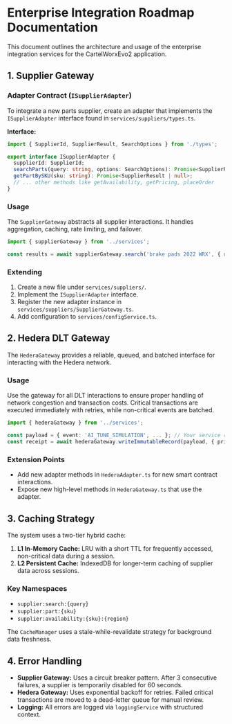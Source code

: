 # Enterprise Integration Roadmap Documentation

This document outlines the architecture and usage of the enterprise integration services for the CartelWorxEvo2 application.

## 1. Supplier Gateway

### Adapter Contract (`ISupplierAdapter`)

To integrate a new parts supplier, create an adapter that implements the `ISupplierAdapter` interface found in `services/suppliers/types.ts`.

**Interface:**
```typescript
import { SupplierId, SupplierResult, SearchOptions } from './types';

export interface ISupplierAdapter {
  supplierId: SupplierId;
  searchParts(query: string, options: SearchOptions): Promise<SupplierResult[]>;
  getPartBySKU(sku: string): Promise<SupplierResult | null>;
  // ... other methods like getAvailability, getPricing, placeOrder
}
```

### Usage

The `SupplierGateway` abstracts all supplier interactions. It handles aggregation, caching, rate limiting, and failover.

```typescript
import { supplierGateway } from '../services';

const results = await supplierGateway.search('brake pads 2022 WRX', { region: 'NZ' });
```

### Extending

1.  Create a new file under `services/suppliers/`.
2.  Implement the `ISupplierAdapter` interface.
3.  Register the new adapter instance in `services/suppliers/SupplierGateway.ts`.
4.  Add configuration to `services/configService.ts`.

## 2. Hedera DLT Gateway

The `HederaGateway` provides a reliable, queued, and batched interface for interacting with the Hedera network.

### Usage

Use the gateway for all DLT interactions to ensure proper handling of network congestion and transaction costs. Critical transactions are executed immediately with retries, while non-critical events are batched.

```typescript
import { hederaGateway } from '../services';

const payload = { event: 'AI_TUNE_SIMULATION', ... }; // Your service record
const receipt = await hederaGateway.writeImmutableRecord(payload, { priority: 'high' });
```

### Extension Points

-   Add new adapter methods in `HederaAdapter.ts` for new smart contract interactions.
-   Expose new high-level methods in `HederaGateway.ts` that use the adapter.

## 3. Caching Strategy

The system uses a two-tier hybrid cache:
1.  **L1 In-Memory Cache:** LRU with a short TTL for frequently accessed, non-critical data during a session.
2.  **L2 Persistent Cache:** IndexedDB for longer-term caching of supplier data across sessions.

### Key Namespaces
-   `supplier:search:{query}`
-   `supplier:part:{sku}`
-   `supplier:availability:{sku}:{region}`

The `CacheManager` uses a stale-while-revalidate strategy for background data freshness.

## 4. Error Handling

-   **Supplier Gateway:** Uses a circuit breaker pattern. After 3 consecutive failures, a supplier is temporarily disabled for 60 seconds.
-   **Hedera Gateway:** Uses exponential backoff for retries. Failed critical transactions are moved to a dead-letter queue for manual review.
-   **Logging:** All errors are logged via `loggingService` with structured context.
